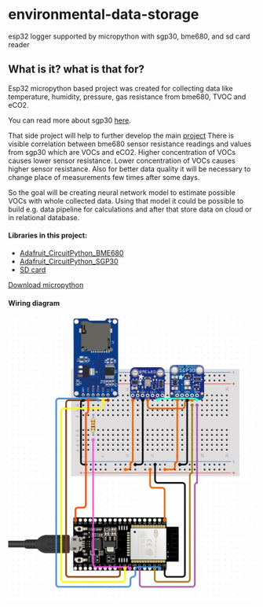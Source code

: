 # environmental-data-storage
esp32 logger supported by micropython with sgp30, bme680, and sd card reader

## What is it? what is that for? 

Esp32 micropython based project was created for collecting data like temperature, humidity, pressure, gas resistance from bme680, TVOC and eCO2.

You can read more about sgp30 [here](https://github.com/winiar93/MicroLogger).

That side project will help to further develop the main [project](https://github.com/winiar93/raspberry-pi-bme680-logger)
There is visible correlation between bme680 sensor resistance readings and values from sgp30 which are VOCs and eCO2.
Higher concentration of VOCs causes lower sensor resistance.
Lower concentration of VOCs causes higher sensor resistance.
Also for better data quality it will be necessary to change place of measurements few times after some days.

So the goal will be creating neural network model to estimate possible VOCs with whole collected data.
Using that model it could be possible to build e.g. data pipeline for
calculations and after that store data on cloud or in relational database. 

#### Libraries in this project:
* [Adafruit_CircuitPython_BME680](https://github.com/adafruit/Adafruit_CircuitPython_BME680)
* [Adafruit_CircuitPython_SGP30](https://github.com/adafruit/Adafruit_CircuitPython_SGP30)
* [SD card ](https://techtotinker.blogspot.com/2021/04/023-esp32-micropython-how-to-use-sd.html)

[Download micropython](https://micropython.org/download/ESP32_S2_WROVER/)

#### Wiring diagram
![image info](wiring_diagram.jpg)
